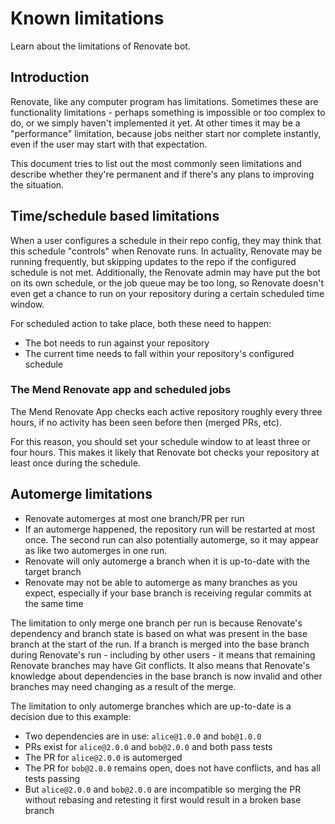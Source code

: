 # Known limitations

Learn about the limitations of Renovate bot.

## Introduction

Renovate, like any computer program has limitations.
Sometimes these are functionality limitations - perhaps something is impossible or too complex to do, or we simply haven't implemented it yet.
At other times it may be a "performance" limitation, because jobs neither start nor complete instantly, even if the user may start with that expectation.

This document tries to list out the most commonly seen limitations and describe whether they're permanent and if there's any plans to improving the situation.

## Time/schedule based limitations

When a user configures a schedule in their repo config, they may think that this schedule "controls" when Renovate runs.
In actuality, Renovate may be running frequently, but skipping updates to the repo if the configured schedule is not met.
Additionally, the Renovate admin may have put the bot on its own schedule, or the job queue may be too long, so Renovate doesn't even get a chance to run on your repository during a certain scheduled time window.

For scheduled action to take place, both these need to happen:

- The bot needs to run against your repository
- The current time needs to fall within your repository's configured schedule

### The Mend Renovate app and scheduled jobs

The Mend Renovate App checks each active repository roughly every three hours, if no activity has been seen before then (merged PRs, etc).

For this reason, you should set your schedule window to at least three or four hours.
This makes it likely that Renovate bot checks your repository at least once during the schedule.

## Automerge limitations

- Renovate automerges at most one branch/PR per run
- If an automerge happened, the repository run will be restarted at most once. The second run can also potentially automerge, so it may appear as like two automerges in one run.
- Renovate will only automerge a branch when it is up-to-date with the target branch
- Renovate may not be able to automerge as many branches as you expect, especially if your base branch is receiving regular commits at the same time

The limitation to only merge one branch per run is because Renovate's dependency and branch state is based on what was present in the base branch at the start of the run.
If a branch is merged into the base branch during Renovate's run - including by other users - it means that remaining Renovate branches may have Git conflicts.
It also means that Renovate's knowledge about dependencies in the base branch is now invalid and other branches may need changing as a result of the merge.

The limitation to only automerge branches which are up-to-date is a decision due to this example:

- Two dependencies are in use: `alice@1.0.0` and `bob@1.0.0`
- PRs exist for `alice@2.0.0` and `bob@2.0.0` and both pass tests
- The PR for `alice@2.0.0` is automerged
- The PR for `bob@2.0.0` remains open, does not have conflicts, and has all tests passing
- But `alice@2.0.0` and `bob@2.0.0` are incompatible so merging the PR without rebasing and retesting it first would result in a broken base branch
